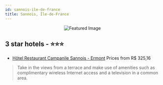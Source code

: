 ```yaml
---
id: sannois-ile-de-france
title: Sannois, Île-de-France
---
```


<center><img src="https://i.travelapi.com/hotels/2000000/1590000/1587900/1587849/c3a47ed2_z.jpg" alt="Featured Image" /></center>


##  3 star hotels - ⭐️⭐️⭐️

-    [Hôtel Restaurant Campanile Sannois - Ermont](https://us.hurb.com/hotels/sannois/hotel-restaurant-campanile-sannois-ermont-JNP-JP170464?cmp=18055) Prices from R$ 325,16
   > Take in the views from a terrace and make use of amenities such as complimentary wireless Internet access and a television in a common area.
